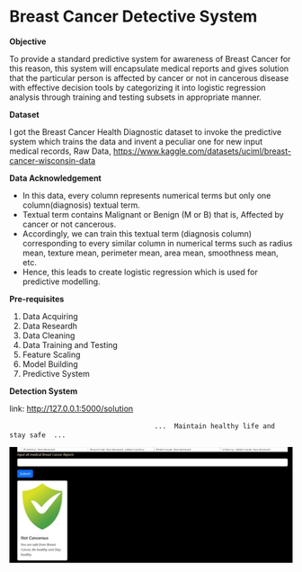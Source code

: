 # Breast Cancer Detective System

**Objective**

To provide a standard predictive system for awareness of Breast Cancer for this reason, this system will encapsulate medical reports and gives solution that the particular person is affected by cancer or not in cancerous disease with effective decision tools by categorizing it into logistic regression analysis through training and testing subsets in appropriate manner.


**Dataset**

I got the Breast Cancer Health Diagnostic dataset to invoke the predictive system which trains the data and invent a peculiar one for new input medical records,
	Raw Data,
		https://www.kaggle.com/datasets/uciml/breast-cancer-wisconsin-data


**Data Acknowledgement**

*  In this data, every column represents numerical terms but only one column(diagnosis) textual term.
*  Textual term contains Malignant or Benign (M or B) that is, Affected by cancer or not cancerous.
*  Accordingly, we can train this textual term (diagnosis column) corresponding to every similar column in numerical terms such as radius mean, texture mean, perimeter mean, area mean, smoothness mean, etc.
*  Hence, this leads to create logistic regression which is used for predictive modelling.


**Pre-requisites**

1.  Data Acquiring
2.  Data Researdh
3.  Data Cleaning
4.  Data Training and Testing
5.  Feature Scaling
6.  Model Building
7.  Predictive System


**Detection System**

link:  http://127.0.0.1:5000/solution

                                        ...  Maintain healthy life and stay safe  ... 


![Breast_Cancer_Detective_System](https://github.com/MuhammedYaseen786/Breast_Cancer_Detection_System/blob/main/Breast%20Cancer%20System.jpg)

